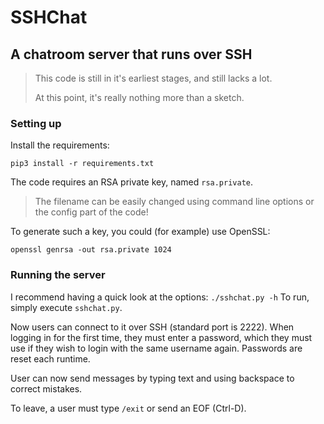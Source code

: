 # SSHChat
## A chatroom server that runs over SSH

> This code is still in it's earliest stages, and still lacks a lot.
> 
>  At this point, it's really nothing more than a sketch.

### Setting up
Install the requirements:

```pip3 install -r requirements.txt```

The code requires an RSA private key, named `rsa.private`.
> The filename can be easily changed using command line options or the config part of the code!

To generate such a key, you could (for example) use OpenSSL:

```openssl genrsa -out rsa.private 1024```

### Running the server
I recommend having a quick look at the options: `./sshchat.py -h`
To run, simply execute `sshchat.py`.

Now users can connect to it over SSH (standard port is 2222). When logging in for the first time, they must enter a password, which they must use if they wish to login with the same username again. Passwords are reset each runtime.

User can now send messages by typing text and using backspace to correct mistakes.

To leave, a user must type `/exit` or send an EOF (Ctrl-D).
